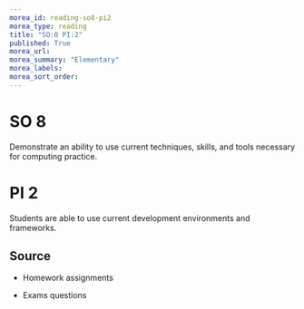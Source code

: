 ```yaml
---
morea_id: reading-so8-pi2
morea_type: reading
title: "SO:8 PI:2"
published: True
morea_url:
morea_summary: "Elementary"
morea_labels:
morea_sort_order:
---
```


# SO 8

Demonstrate an ability to use current techniques, skills, and tools necessary for computing practice.

# PI 2

Students are able to use current development environments and frameworks.

## Source

* Homework assignments

* Exams questions
